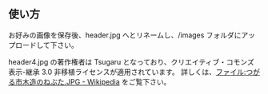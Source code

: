 ## 使い方
お好みの画像を保存後、header.jpg へとリネームし、/images フォルダにアップロードして下さい。

header4.jpg の著作権者は Tsugaru となっており、クリエイティブ・コモンズ 表示-継承 3.0 非移植ライセンスが適用されています。
詳しくは、[ファイル:つがる市木造のねぶた.JPG - Wikipedia](https://ja.wikipedia.org/wiki/%E3%83%95%E3%82%A1%E3%82%A4%E3%83%AB:%E3%81%A4%E3%81%8C%E3%82%8B%E5%B8%82%E6%9C%A8%E9%80%A0%E3%81%AE%E3%81%AD%E3%81%B6%E3%81%9F.JPG) をご覧下さい。
